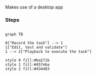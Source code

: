 Makes use of a desktop app

### Steps
```mermaid

graph TB

0["Record the task"] --> 1
1["Edit, test and validate"]
1 --> 2["Playback to execute the task"]

style 0 fill:#ba271b
style 1 fill:#457eba
style 2 fill:#434483

```
